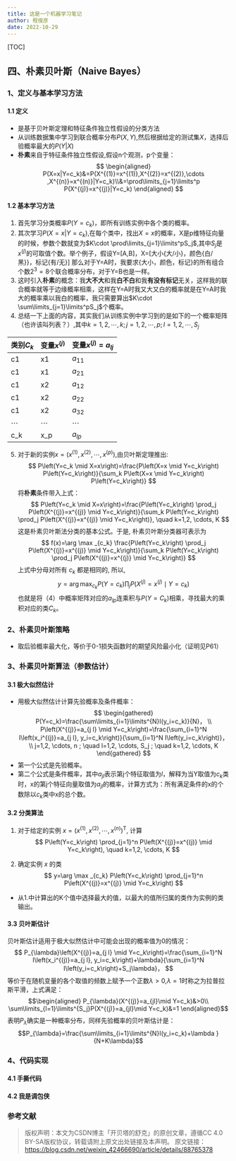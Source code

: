 ```yaml
---
title: 这是一个机器学习笔记
author: 程俊彦
date: 2022-10-29
---
```

[TOC]
## 四、朴素贝叶斯（Naive Bayes）

### 1、定义与基本学习方法
#### 1.1 定义
- 是基于贝叶斯定理和特征条件独立性假设的分类方法
- 从训练数据集中学习到联合概率分布$P(X,Y)$,然后根据给定的测试集$X$，选择后验概率最大的$P(Y|X)$
- **朴素**来自于特征条件独立性假设,假设n个观测，p个变量：
$$
\begin{aligned}
P(X=x|Y=c_k)&=P(X^{(1)}=x^{(1)},X^{(2)}=x^{(2)},\cdots ,X^{(n)}=x^{(n)}|Y=c_k)\\&=\prod\limits_{j=1}\limits^p P(X^{(j)}=x^{(j)}|Y=c_k)
\end{aligned}
$$

#### 1.2 基本学习方法
1. 首先学习分类概率$P(Y=c_k)$，即所有训练实例中各个类的概率。
2. 其次学习$P(X=x|Y=c_k)$,在每个类中，找出$X=x$的概率，X是p维特征向量的时候，参数个数就变为$K\cdot \prod\limits_{j=1}\limits^pS_j$,其中$S_j$是$x^{(j)}$的可取值个数。举个例子，假设Y=[A,B]，X=[大小{大/小}，颜色{白/黑}}，标记{有/无}]
那么对于Y=A时，我要求{大小，颜色，标记}的所有组合个数$2^3=8$个联合概率分布，对于Y=B也是一样。
3. 这时引入**朴素**的概念：我**大不大**和我**白不白**和我**有没有标记**无关，这样我的联合概率就等于边缘概率相乘，这样在Y=A时我又大又白的概率就是在Y=A时我大的概率乘以我白的概率，我只需要算出$K\cdot \sum\limits_{j=1}\limits^pS_j$个概率。
4. 总结一下上面的内容，其实我们从训练实例中学习到的是如下的一个概率矩阵（也许该叫列表？）,其中$k=1,2,\cdots ,k ; j=1,2,\cdots ,p ; l=1,2,\cdots ,S_j$

|类别$C_k$|变量$x^{(j)}$|变量$x^{(j)}=a_{lj}$|
|---|---|---|
|c1|x1|$a_{11}$|
|c1|x1|$a_{21}$|
|c1|x2|$a_{12}$|
|c1|x2|$a_{22}$|
|c1|x2|$a_{32}$|
|$\cdots$|$\cdots$|$\cdots$|
|c_k|x_p|$a_{lp}$|
5. 对于新的实例$x=(x^{(1)},x^{(2)},\cdots ,x^{(p)})$,由贝叶斯定理推出:
$$
P\left(Y=c_k \mid X=x\right)=\frac{P\left(X=x \mid Y=c_k\right) P\left(Y=c_k\right)}{\sum_k P\left(X=x \mid Y=c_k\right) P\left(Y=c_k\right)}
$$
将**朴素**条件带入上式：
$$
P\left(Y=c_k \mid X=x\right)=\frac{P\left(Y=c_k\right) \prod_j P\left(X^{(j)}=x^{(j)} \mid Y=c_k\right)}{\sum_k P\left(Y=c_k\right) \prod_j P\left(X^{(j)}=x^{(j)} \mid Y=c_k\right)}, \quad k=1,2, \cdots, K
$$
这是朴素贝叶斯法分类的基本公式。于是, 朴素贝叶斯分类器可表示为
$$
f(x)=\arg \max _{c_k} \frac{P\left(Y=c_k\right) \prod_j P\left(X^{(j)}=x^{(j)} \mid Y=c_k\right)}{\sum_k P\left(Y=c_k\right) \prod_j P\left(X^{(j)}=x^{(j)} \mid Y=c_k\right)}
$$
上式中分母对所有 $c_k$ 都是相同的, 所以,
$$
y=\arg \max _{c_k} P\left(Y=c_k\right) \prod_j P\left(X^{(j)}=x^{(j)} \mid Y=c_k\right)
$$
也就是将（4）中概率矩阵对应的$a_{lp}$连乘积与$P(Y=C_k)$相乘，寻找最大的乘积对应的类$C_k$。

### 2、朴素贝叶斯策略
- 取后验概率最大化，等价于0-1损失函数时的期望风险最小化（证明见P61）

### 3、朴素贝叶斯算法（参数估计）
#### 3.1 极大似然估计
- 用极大似然估计计算先验概率及条件概率：
$$
\begin{gathered}
P(Y=c_k)=\frac{\sum\limits_{i=1}\limits^{N}I(y_i=c_k)}{N}， \\ 
P\left(X^{(j)}=a_{j l} \mid Y=c_k\right)=\frac{\sum_{i=1}^N I\left(x_i^{(j)}=a_{j l}, y_i=c_k\right)}{\sum_{i=1}^N I\left(y_i=c_k\right)}， \\
j=1,2, \cdots, n ; \quad l=1,2, \cdots, S_j ; \quad k=1,2, \cdots, K
\end{gathered}
$$
- 第一个公式是先验概率。
- 第二个公式是条件概率，其中$a_{jl}$表示第j个特征取值为$l$，解释为当Y取值为$c_k$类时，x的第j个特征向量取值为$a_{jl}$的概率，计算方式为：所有满足条件的x的个数除以$c_k$类中x的总个数。

#### 3.2 分类算法
1. 对于给定的实例 $x=\left(x^{(1)}, x^{(2)}, \cdots, x^{(n)}\right)^{\mathrm{T}}$, 计算
$$
P\left(Y=c_k\right) \prod_{j=1}^n P\left(X^{(j)}=x^{(j)} \mid Y=c_k\right), \quad k=1,2, \cdots, K
$$

2. 确定实例 $x$ 的类
$$
y=\arg \max _{c_k} P\left(Y=c_k\right) \prod_{j=1}^n P\left(X^{(j)}=x^{(j)} \mid Y=c_k\right)
$$
- 从1.中计算出的K个值中选择最大的值，以最大的值所归属的类作为实例的类输出。

#### 3.3 贝叶斯估计
贝叶斯估计适用于极大似然估计中可能会出现的概率值为0的情况：
$$
P_{\lambda}\left(X^{(j)}=a_{j l} \mid Y=c_k\right)=\frac{\sum_{i=1}^N I\left(x_i^{(j)}=a_{j l}, y_i=c_k\right)+\lambda}{\sum_{i=1}^N I\left(y_i=c_k\right)+S_j\lambda}，
$$
等价于在随机变量的各个取值的频数上赋予一个正数$\lambda >0$,$\lambda =1$时称之为拉普拉斯平滑，上式满足：
$$\begin{aligned}
P_{\lambda}(X^{(j)}=a_{jl}\mid Y=c_k)&>0\\ \sum\limits_{l=1}\limits^{S_j}P(X^{(j)}=a_{jl}\mid Y=c_k)&=1
\end{aligned}$$
表明$P_{\lambda}$确实是一种概率分布，同样先验概率的贝叶斯估计是：
$$P_{\lambda}=\frac{\sum\limits_{i=1}\limits^{N}I(y_i=c_k)+\lambda }{N+K\lambda}$$

### 4、代码实现
#### 4.1 手撕代码
#### 4.2 我是调包侠

### 参考文献
> 版权声明：本文为CSDN博主「开贝塔的舒克」的原创文章，遵循CC 4.0 BY-SA版权协议，转载请附上原文出处链接及本声明。
原文链接：https://blog.csdn.net/weixin_42466690/article/details/88765378

